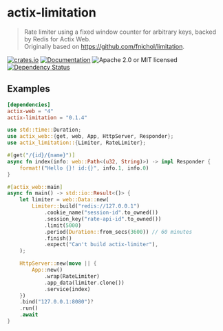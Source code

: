 # actix-limitation

> Rate limiter using a fixed window counter for arbitrary keys, backed by Redis for Actix Web.  
> Originally based on <https://github.com/fnichol/limitation>.

[![crates.io](https://img.shields.io/crates/v/actix-limitation?label=latest)](https://crates.io/crates/actix-limitation)
[![Documentation](https://docs.rs/actix-limitation/badge.svg?version=0.3.0)](https://docs.rs/actix-limitation/0.3.0)
![Apache 2.0 or MIT licensed](https://img.shields.io/crates/l/actix-limitation)
[![Dependency Status](https://deps.rs/crate/actix-limitation/0.3.0/status.svg)](https://deps.rs/crate/actix-limitation/0.3.0)

## Examples

```toml
[dependencies]
actix-web = "4"
actix-limitation = "0.1.4"
```

```rust
use std::time::Duration;
use actix_web::{get, web, App, HttpServer, Responder};
use actix_limitation::{Limiter, RateLimiter};

#[get("/{id}/{name}")]
async fn index(info: web::Path<(u32, String)>) -> impl Responder {
    format!("Hello {}! id:{}", info.1, info.0)
}

#[actix_web::main]
async fn main() -> std::io::Result<()> {
    let limiter = web::Data::new(
        Limiter::build("redis://127.0.0.1")
            .cookie_name("session-id".to_owned())
            .session_key("rate-api-id".to_owned())
            .limit(5000)
            .period(Duration::from_secs(3600)) // 60 minutes
            .finish()
            .expect("Can't build actix-limiter"),
    );

    HttpServer::new(move || {
        App::new()
            .wrap(RateLimiter)
            .app_data(limiter.clone())
            .service(index)
    })
    .bind("127.0.0.1:8080")?
    .run()
    .await
}
```
